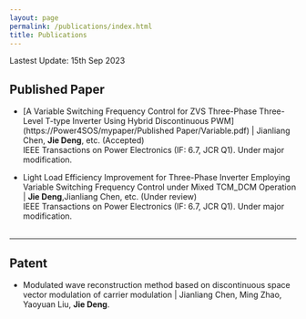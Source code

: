 ```yaml
---
layout: page
permalink: /publications/index.html
title: Publications
---
```


Lastest Update: 15th Sep 2023

## Published Paper

- [A Variable Switching Frequency Control for ZVS Three-Phase Three-Level T-type Inverter Using Hybrid Discontinuous PWM](https://Power4SOS/mypaper/Published Paper/Variable.pdf) | Jianliang Chen, **Jie Deng**, etc. (Accepted)<br>IEEE Transactions on Power Electronics (IF: 6.7, JCR Q1). Under major modification.<br>

- Light Load Efficiency Improvement for Three-Phase Inverter Employing Variable Switching Frequency Control under Mixed TCM_DCM Operation | **Jie Deng**,Jianliang Chen, etc. (Under review)<br>IEEE Transactions on Power Electronics (IF: 6.7, JCR Q1). Under major modification.<br>
  <br>

---

## Patent

- Modulated wave reconstruction method based on discontinuous space vector modulation of carrier modulation | Jianliang Chen, Ming Zhao, Yaoyuan Liu, **Jie Deng**.

  <br>
